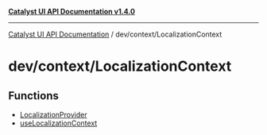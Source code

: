[**Catalyst UI API Documentation v1.4.0**](../../../README.md)

---

[Catalyst UI API Documentation](../../../README.md) / dev/context/LocalizationContext

# dev/context/LocalizationContext

## Functions

- [LocalizationProvider](functions/LocalizationProvider.md)
- [useLocalizationContext](functions/useLocalizationContext.md)
